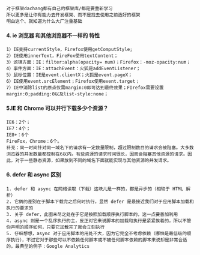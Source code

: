     对于框架dachang都有自己的框架库/都是要重新学习
    所以更多是让你有能力去开发框架、而不是找去使用之前造好的框架
    明白这个、就知道为什么大厂注重基础

#### 4. ie 浏览器 和其他浏览器不一样的 特性

    1）IE支持currentStyle，Firefox使用getComputStyle;
    2）IE使用innerText，FireFox使用textContent；
    3）滤镜方面：IE：filter:alpha(opacity= num)；Firefox：-moz-opacity:num；
    4）事件方面：IE：attachEvent：火狐是addEventListener；
    5）鼠标位置：IE是event.clientX；火狐是event.pageX；
    6）IE使用event.srcElement；Firefox使用event.target；
    7）IE中消除list的原点仅需margin:0即可达到最终效果；FIrefox需要设置margin:0;padding:0以及list-style:none；

#### 5.IE 和 Chrome 可以并行下载多少个资源？

    IE6：2个；
    IE7：4个；
    IE8+：6个
    FireFox，Chrome：6个。
    补充：同一时间针对同一域名下的请求有一定数量限制，超过限制数目的请求会被阻塞。大多数浏览器的并发数量都控制在6以内。有些资源的请求时间很长，因而会阻塞其他资源的请求。因此，对于一些静态资源，如果放到不同的域名下面就能实现与其他资源的并发请求。

#### 6. defer 和 async 区别

    1. defer 和 async 在网络读取（下载）这块儿是一样的，都是异步的（相较于 HTML 解析）
    2. 它俩的差别在于脚本下载完之后何时执行，显然 defer 是最接近我们对于应用脚本加载和执行的要求的
    3. 关于 defer，此图未尽之处在于它是按照加载顺序执行脚本的，这一点要善加利用
    4. async 则是一个乱序执行的主，反正对它来说脚本的加载和执行是紧紧挨着的，所以不管你声明的顺序如何，只要它加载完了就会立刻执行
    5. 仔细想想，async 对于应用脚本的用处不大，因为它完全不考虑依赖（哪怕是最低级的顺序执行），不过它对于那些可以不依赖任何脚本或不被任何脚本依赖的脚本来说却是非常合适的，最典型的例子：Google Analytics
